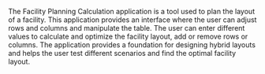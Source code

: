 The Facility Planning Calculation application is a tool used to plan the layout of a facility. This application provides an interface where the user can adjust rows and columns and manipulate the table. The user can enter different values to calculate and optimize the facility layout, add or remove rows or columns. The application provides a foundation for designing hybrid layouts and helps the user test different scenarios and find the optimal facility layout.

